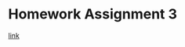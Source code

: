 # Homework Assignment 3

[link](https://github.com/kaienlin/CS-note/blob/master/src/courses/nasa-spring-2019/hw3/main.pdf)
